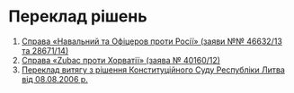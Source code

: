 # Переклад рішень

1. [Справа «Навальний та Офіцеров проти Росії» \(заяви №№ 46632/13 та 28671/14\)](navalnyi/)
2. [Справа «Zubac проти Хорватії» \(заява № 40160/12\)](zubac/)
3. [Переклад витягу з рішення Конституційного Суду Республіки Литва від 08.08.2006 р.](vytyag.md)

